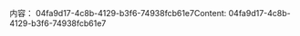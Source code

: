<span data-ttu-id="b7f8a-101">内容： 04fa9d17-4c8b-4129-b3f6-74938fcb61e7</span><span class="sxs-lookup"><span data-stu-id="b7f8a-101">Content: 04fa9d17-4c8b-4129-b3f6-74938fcb61e7</span></span>